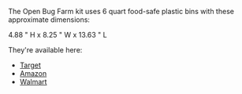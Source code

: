 The Open Bug Farm kit uses 6 quart food-safe plastic bins with these approximate dimensions:

4.88 " H x 8.25 " W x 13.63 " L

They're available here:
* [Target](http://www.target.com/p/sterilite-6-qt-1-5-gal-clear-storage-bin-white/-/A-13794902)
* [Amazon](http://www.amazon.com/Sterilite-16428012-6-qt-Storage-white/dp/B000OPT8TK)
* [Walmart](http://www.walmart.com/ip/Sterilite-1.5-Gallon-6-Quart-Shoe-Box-Set-of-36/15442432)